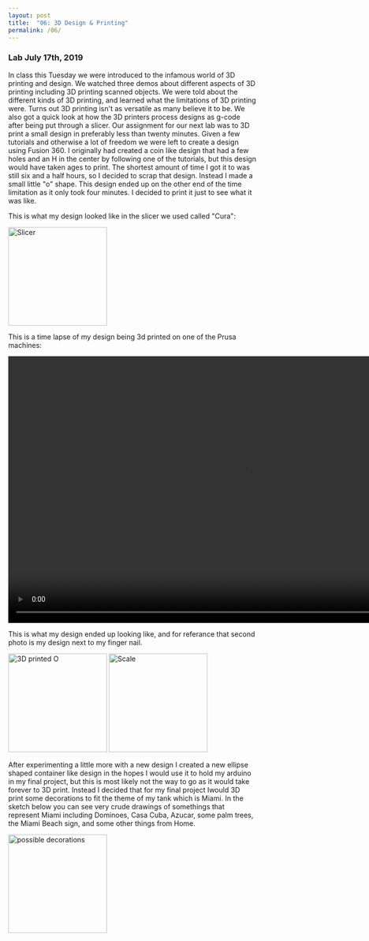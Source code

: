 ```yaml
---
layout: post
title:  "06: 3D Design & Printing"
permalink: /06/
---
```


### Lab July 17th, 2019

In class this Tuesday we were introduced to the infamous world of 3D printing and design. We watched three demos about different aspects of 3D printing including 3D printing scanned objects. We were told about the different kinds of 3D printing, and learned what the limitations of 3D printing were. Turns out 3D printing isn't as versatile as many believe it to be. We also got a quick look at how the 3D printers process designs as g-code after being put through a slicer. Our assignment for our next lab was to 3D print a small design in preferably less than twenty minutes. Given a few tutorials and otherwise a lot of freedom we were left to create a design using Fusion 360. I originally had created a coin like design that had a few holes and an H in the center by following one of the tutorials, but this design would have taken ages to print. The shortest amount of time I got it to was still six and a half hours, so I decided to scrap that design. Instead I made a small little "o" shape. This design ended up on the other end of the time limitation as it only took four minutes. I decided to print it just to see what it was like. 


This is what my design looked like in the slicer we used called "Cura":


<img src="program.jpg" alt="Slicer" style="height: 200px; max-width: 48%">

This is a time lapse of my design being 3d printed on one of the Prusa machines:


<video width="955" height="541" controls>
	<source src="printing.mp4" type="video/mp4">
</video>


This is what my design ended up looking like, and for referance that second photo is my design next to my finger nail.

<img src="O.jpg" alt="3D printed O" style="height: 200px; max-width: 48%">


<img src="size.jpg" alt="Scale" style="height: 200px; max-width: 48%">


After experimenting a little more with a new design I created a new ellipse shaped container like design in the hopes I would use it to hold my arduino in my final project, but this is most likely not the way to go as it would take  forever to 3D print. Instead I decided that for my final project Iwould 3D print some decorations to fit the theme of my tank which is Miami. In the sketch below you can see very crude drawings of somethings that represent Miami including Dominoes, Casa Cuba, Azucar, some palm trees, the Miami Beach sign, and some other things from Home.

<img src="sketch.jpg" alt="possible decorations" style="height: 200px; max-width: 48%">




